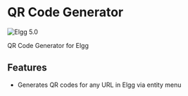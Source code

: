 QR Code Generator
================================
![Elgg 5.0](https://img.shields.io/badge/Elgg-5.0-green.svg?style=flat-square)

QR Code Generator for Elgg

## Features

* Generates QR codes for any URL in Elgg via entity menu

